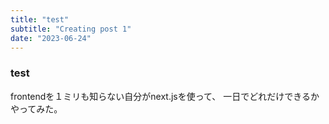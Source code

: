 ```yaml
---
title: "test"
subtitle: "Creating post 1"
date: "2023-06-24"
---
```


### test
frontendを１ミリも知らない自分がnext.jsを使って、
一日でどれだけできるかやってみた。



